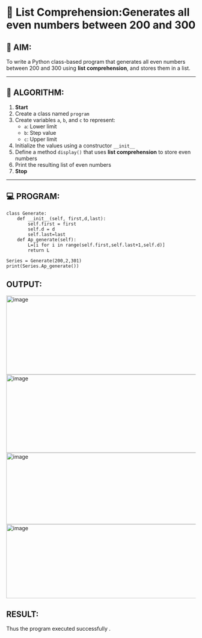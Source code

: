 # 🧾 List Comprehension:Generates all even numbers between 200 and 300
## 🎯 AIM:
To write a Python class-based program that generates all even numbers between 200 and 300 using **list comprehension**, and stores them in a list.

---

## 🧠 ALGORITHM:

1. **Start**
2. Create a class named `program`
3. Create variables `a`, `b`, and `c` to represent:
   - `a`: Lower limit
   - `b`: Step value
   - `c`: Upper limit
4. Initialize the values using a constructor `__init__`
5. Define a method `display()` that uses **list comprehension** to store even numbers
6. Print the resulting list of even numbers
7. **Stop**

---

## 💻 PROGRAM:
    class Generate:
        def __init__(self, first,d,last):
            self.first = first
            self.d = d
            self.last=last
        def Ap_generate(self):
            L=[i for i in range(self.first,self.last+1,self.d)]
            return L

    Series = Generate(200,2,301)
    print(Series.Ap_generate())
## OUTPUT:
<img width="1140" height="210" alt="image" src="https://github.com/user-attachments/assets/169506b7-a372-4ec3-83d9-cf1dd7cae180" />
<img width="1167" height="208" alt="image" src="https://github.com/user-attachments/assets/1003cff1-aaf2-4966-bcff-d00ff4bf4459" />
<img width="1150" height="190" alt="image" src="https://github.com/user-attachments/assets/2a108182-5fa6-4fc8-97bd-2ce8e927ea3d" />
<img width="1148" height="197" alt="image" src="https://github.com/user-attachments/assets/16e70158-a5aa-477d-9e1d-6113667ef068" />


## RESULT:
Thus the program executed successfully .
